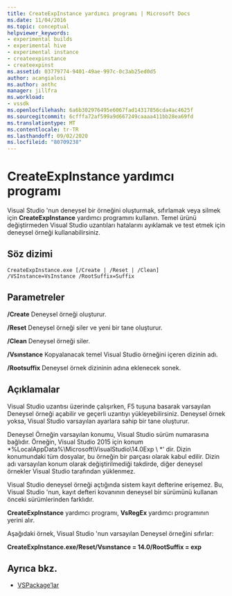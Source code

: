 ```yaml
---
title: CreateExpInstance yardımcı programı | Microsoft Docs
ms.date: 11/04/2016
ms.topic: conceptual
helpviewer_keywords:
- experimental builds
- experimental hive
- experimental instance
- createexpinstance
- createexpinst
ms.assetid: 03779774-9401-49ae-997c-0c3ab25ed0d5
author: acangialosi
ms.author: anthc
manager: jillfra
ms.workload:
- vssdk
ms.openlocfilehash: 6a6b302976495e6067fad14317856cda4ac4625f
ms.sourcegitcommit: 6cfffa72af599a9d667249caaaa411bb28ea69fd
ms.translationtype: MT
ms.contentlocale: tr-TR
ms.lasthandoff: 09/02/2020
ms.locfileid: "80709238"
---
```

# <a name="createexpinstance-utility"></a>CreateExpInstance yardımcı programı
Visual Studio 'nun deneysel bir örneğini oluşturmak, sıfırlamak veya silmek için **CreateExpInstance** yardımcı programını kullanın. Temel ürünü değiştirmeden Visual Studio uzantıları hatalarını ayıklamak ve test etmek için deneysel örneği kullanabilirsiniz.

## <a name="syntax"></a>Söz dizimi

```
CreateExpInstance.exe [/Create | /Reset | /Clean] /VSInstance=VsInstance /RootSuffix=Suffix
```

## <a name="parameters"></a>Parametreler
 **/Create** Deneysel örneği oluşturur.

 **/Reset** Deneysel örneği siler ve yeni bir tane oluşturur.

 **/Clean** Deneysel örneği siler.

 **/Vsınstance** Kopyalanacak temel Visual Studio örneğini içeren dizinin adı.

 **/Rootsuffix** Deneysel örnek dizininin adına eklenecek sonek.

## <a name="remarks"></a>Açıklamalar
 Visual Studio uzantısı üzerinde çalışırken, F5 tuşuna basarak varsayılan Deneysel örneği açabilir ve geçerli uzantıyı yükleyebilirsiniz. Deneysel örnek yoksa, Visual Studio varsayılan ayarlara sahip bir tane oluşturur.

 Deneysel Örneğin varsayılan konumu, Visual Studio sürüm numarasına bağlıdır. Örneğin, Visual Studio 2015 için konum *%LocalAppData%\Microsoft\VisualStudio\14.0Exp \\ *' dir. Dizin konumundaki tüm dosyalar, bu örneğin bir parçası olarak kabul edilir. Dizin adı varsayılan konum olarak değiştirilmediği takdirde, diğer deneysel örnekler Visual Studio tarafından yüklenmez.

 Visual Studio deneysel örneği açtığında sistem kayıt defterine erişemez. Bu, Visual Studio 'nun, kayıt defteri kovanının deneysel bir sürümünü kullanan önceki sürümlerinden farklıdır.

 **CreateExpInstance** yardımcı programı, **VsRegEx** yardımcı programının yerini alır.

 Aşağıdaki örnek, Visual Studio 'nun varsayılan Deneysel örneğini sıfırlar:

 **CreateExpInstance.exe/Reset/Vsınstance = 14.0/RootSuffix = exp**

## <a name="see-also"></a>Ayrıca bkz.
- [VSPackage’lar](../../extensibility/internals/vspackages.md)
